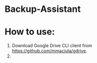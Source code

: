 # Backup-Assistant

# How to use:

1. Download Google Drive CLI client from https://github.com/mmaciula/gdrive.
2. 
